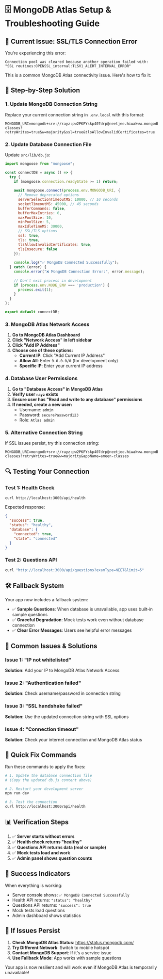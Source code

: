 # 🗄️ MongoDB Atlas Setup & Troubleshooting Guide

## 🚨 **Current Issue: SSL/TLS Connection Error**

You're experiencing this error:
```
Connection pool was cleared because another operation failed with: 
"SSL routines:OPENSSL_internal:TLSV1_ALERT_INTERNAL_ERROR"
```

This is a common MongoDB Atlas connectivity issue. Here's how to fix it:

## 🔧 **Step-by-Step Solution**

### 1. **Update MongoDB Connection String**

Replace your current connection string in `.env.local` with this format:
```env
MONGODB_URI=mongodb+srv://rayz:pw2PKFYskp407drp@neetjee.hiwakww.mongodb.net/ameen-classes?retryWrites=true&w=majority&ssl=true&tlsAllowInvalidCertificates=true
```

### 2. **Update Database Connection File**

Update `src/lib/db.js`:
```javascript
import mongoose from "mongoose";

const connectDB = async () => {
  try {
    if (mongoose.connection.readyState >= 1) return;
    
    await mongoose.connect(process.env.MONGODB_URI, {
      // Remove deprecated options
      serverSelectionTimeoutMS: 10000, // 10 seconds
      socketTimeoutMS: 45000, // 45 seconds
      bufferCommands: false,
      bufferMaxEntries: 0,
      maxPoolSize: 10,
      minPoolSize: 5,
      maxIdleTimeMS: 30000,
      // SSL/TLS options
      ssl: true,
      tls: true,
      tlsAllowInvalidCertificates: true,
      tlsInsecure: false
    });
    
    console.log("✅ MongoDB Connected Successfully");
  } catch (error) {
    console.error("❌ MongoDB Connection Error:", error.message);
    
    // Don't exit process in development
    if (process.env.NODE_ENV === 'production') {
      process.exit(1);
    }
  }
};

export default connectDB;
```

### 3. **MongoDB Atlas Network Access**

1. **Go to MongoDB Atlas Dashboard**
2. **Click "Network Access" in left sidebar**
3. **Click "Add IP Address"**
4. **Choose one of these options:**
   - **Current IP**: Click "Add Current IP Address"
   - **Allow All**: Enter `0.0.0.0/0` (for development only)
   - **Specific IP**: Enter your current IP address

### 4. **Database User Permissions**

1. **Go to "Database Access" in MongoDB Atlas**
2. **Verify user `rayz` exists**
3. **Ensure user has "Read and write to any database" permissions**
4. **If needed, create a new user:**
   - Username: `admin`
   - Password: `securePassword123`
   - Role: `Atlas admin`

### 5. **Alternative Connection String**

If SSL issues persist, try this connection string:
```env
MONGODB_URI=mongodb+srv://rayz:pw2PKFYskp407drp@neetjee.hiwakww.mongodb.net/ameen-classes?retryWrites=true&w=majority&appName=ameen-classes
```

## 🔍 **Testing Your Connection**

### Test 1: Health Check
```bash
curl http://localhost:3000/api/health
```

Expected response:
```json
{
  "success": true,
  "status": "healthy",
  "database": {
    "connected": true,
    "state": "connected"
  }
}
```

### Test 2: Questions API
```bash
curl "http://localhost:3000/api/questions?examType=NEET&limit=5"
```

## 🛠️ **Fallback System**

Your app now includes a fallback system:
- ✅ **Sample Questions**: When database is unavailable, app uses built-in sample questions
- ✅ **Graceful Degradation**: Mock tests work even without database connection
- ✅ **Clear Error Messages**: Users see helpful error messages

## 🚨 **Common Issues & Solutions**

### Issue 1: "IP not whitelisted"
**Solution**: Add your IP to MongoDB Atlas Network Access

### Issue 2: "Authentication failed"
**Solution**: Check username/password in connection string

### Issue 3: "SSL handshake failed"
**Solution**: Use the updated connection string with SSL options

### Issue 4: "Connection timeout"
**Solution**: Check your internet connection and MongoDB Atlas status

## 🎯 **Quick Fix Commands**

Run these commands to apply the fixes:

```bash
# 1. Update the database connection file
# (Copy the updated db.js content above)

# 2. Restart your development server
npm run dev

# 3. Test the connection
curl http://localhost:3000/api/health
```

## 📊 **Verification Steps**

1. ✅ **Server starts without errors**
2. ✅ **Health check returns "healthy"**
3. ✅ **Questions API returns data (real or sample)**
4. ✅ **Mock tests load and work**
5. ✅ **Admin panel shows question counts**

## 🎉 **Success Indicators**

When everything is working:
- Server console shows: `✅ MongoDB Connected Successfully`
- Health API returns: `"status": "healthy"`
- Questions API returns: `"success": true`
- Mock tests load questions
- Admin dashboard shows statistics

## 🔄 **If Issues Persist**

1. **Check MongoDB Atlas Status**: https://status.mongodb.com/
2. **Try Different Network**: Switch to mobile hotspot
3. **Contact MongoDB Support**: If it's a service issue
4. **Use Fallback Mode**: App works with sample questions

Your app is now resilient and will work even if MongoDB Atlas is temporarily unavailable!
